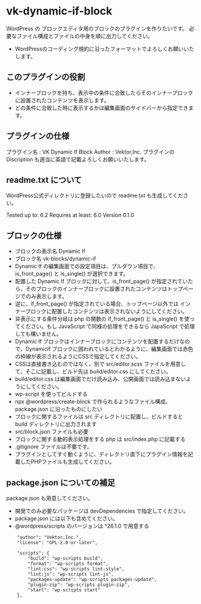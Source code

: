 # vk-dynamic-if-block

WordPress の ブロックエディタ用のブロックのプラグインを作りたいです。
必要なファイル構成とファイルの中身を順に出力してください。

* WordPressのコーディング規約に沿ったフォーマットでよろしくお願いいたします。

## このプラグインの役割

* インナーブロックを持ち、表示中の条件に合致したらそのインナーブロックに設置されたコンテンツを表示します。
* どの条件に合致した時に表示するかは編集画面のサイドバーから指定できます。

## プラグインの仕様

プラグイン名 : VK Dynamic If Block
Author : Vektor,Inc.
プラグインの Discription も適当に英語で記載よろしくお願いいたします。

## readme.txt について

WordPress公式ディレクトリに登録したいので readme.txt も生成してください。

Tested up to: 6.2
Requires at least: 6.0
Version 0.1.0

## ブロックの仕様

* ブロックの表示名 Dynamic If
* ブロック名 vk-blocks/dynamic-if
* Dynamic If の編集画面での設定項目は、プルダウン項目で、 is_front_page() と is_single() が選択できます。
* 配置した Dynamic If ブロックに対して、is_front_page() が指定されていたら、そのブロックのインナーブロックに設置されたコンテンツはトップページでのみ表示します。
* 逆に、if_front_page() が指定されている場合、トップページ以外では インナーブロックに配置したコンテンツは表示されないようにしてください。
* 非表示にする条件分岐は php の関数の if_front_page() と is_single() を使ってください。もし JavaScript で同様の処理をできるなら JapaScript で処理しても構いません。
* Dynamic If ブロックはインナーブロックにコンテンツを配置するだけなので、DynamicIf ブロックに囲われているとわかるように、編集画面では赤色の枠線が表示されるようにCSSで指定してください。
* CSSは直接書き込むのではなく、別で src/editor.scss ファイルを用意して、そこに記載し、ビルド先は build/editor.css にしてください。
* build/editor.css は編集画面でだけ読み込み、公開画面では読み込まないようにしてください。
* wp-script を使ってビルドする
* npx @wordpress/create-block で作られるようなファイル構成、package.json に沿ったものにしたい
* ブロックに関するファイルは src ディレクトリに配置し、ビルドすると build ディレクトリに出力されます
* src/block.json ファイルも必要
* ブロックに関する動的表示処理をする php は src/index.php に記載する
* .gitignore ファイルは不要です。
* プラグインとしてすぐ動くように、ディレクトリ直下にプラグイン情報を記載したPHPファイルも生成してください。

## package.json についての補足

package.json も用意してください。

* 開発でのみ必要なパッケージは devDependencies で指定してください。
* package.json には以下も含めてください。
* @wordpress/scripts のバージョンは ^26.1.0 で用意する

```
	"author": "Vektor,Inc.",
	"license": "GPL-2.0-or-later",
```

```
	"scripts": {
		"build": "wp-scripts build",
		"format": "wp-scripts format",
		"lint:css": "wp-scripts lint-style",
		"lint:js": "wp-scripts lint-js",
		"packages-update": "wp-scripts packages-update",
		"plugin-zip": "wp-scripts plugin-zip",
		"start": "wp-scripts start"
	},
```
